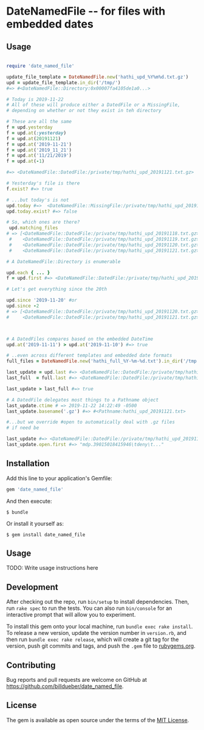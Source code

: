 # DateNamedFile -- for files with embedded dates

## Usage

```ruby

require 'date_named_file'

update_file_template = DateNamedFile.new('hathi_upd_%Y%m%d.txt.gz')
upd = update_file_template.in_dir('/tmp/')
#=> #<DateNamedFile::Directory:0x00007fa4105de1a0...>

# Today is 2019-11-22
# All of these will produce either a DatedFile or a MissingFile, 
# depending on whether or not they exist in teh directory

# These are all the same
f = upd.yesterday
f = upd.at(:yesterday)
f = upd.at(20191121)
f = upd.at('2019-11-21')
f = upd.at('2019_11_21')
f = upd.at('11/21/2019')
f = upd.at(-1)

#=> <DateNamedFile::DatedFile:/private/tmp/hathi_upd_20191121.txt.gz>

# Yesterday's file is there
f.exist? #=> true

# ...but today's is not
upd.today #=>  <DateNamedFile::MissingFile:/private/tmp/hathi_upd_20191122.txt.gz>
upd.today.exist? #=> false

# So, which ones are there?
 upd.matching_files
# => [<DateNamedFile::DatedFile:/private/tmp/hathi_upd_20191118.txt.gz>,
 #    <DateNamedFile::DatedFile:/private/tmp/hathi_upd_20191119.txt.gz>,
 #    <DateNamedFile::DatedFile:/private/tmp/hathi_upd_20191120.txt.gz>,
 #    <DateNamedFile::DatedFile:/private/tmp/hathi_upd_20191121.txt.gz>]

# A DateNamedFile::Directory is enumerable

upd.each { ... }
f = upd.first #=> <DateNamedFile::DatedFile:/private/tmp/hathi_upd_20191118.txt.gz>

# Let's get everything since the 20th

upd.since '2019-11-20' #or 
upd.since -2
# => [<DateNamedFile::DatedFile:/private/tmp/hathi_upd_20191120.txt.gz>,
#     <DateNamedFile::DatedFile:/private/tmp/hathi_upd_20191121.txt.gz>]



# A DatedFiles compares based on the embedded DateTime
upd.at('2019-11-11') > upd.at('2019-11-10') #=> true

# ..even across different templates and embedded date formats
full_files = DateNamedFile.new('hathi_full_%Y-%m-%d.txt').in_dir('/tmp')

last_update = upd.last #=> <DateNamedFile::DatedFile:/private/tmp/hathi_upd_20191121.txt.gz>
last_full  = full.last #=> <DateNamedFile::DatedFile:/private/tmp/hathi_full_2019-11-20.txt.gz>

last_update > last_full #=> true

# A DatedFile delegates most things to a Pathname object
last_update.ctime # => 2019-11-22 14:22:49 -0500
last_update.basename('.gz') #=> #<Pathname:hathi_upd_20191121.txt>

#...but we override #open to automatically deal with .gz files
# if need be

last_update #=> <DateNamedFile::DatedFile:/private/tmp/hathi_upd_20191121.txt.gz>
last_update.open.first #=> "mdp.39015018415946\tdeny\t..."


```




## Installation

Add this line to your application's Gemfile:

```ruby
gem 'date_named_file'
```

And then execute:

    $ bundle

Or install it yourself as:

    $ gem install date_named_file

## Usage

TODO: Write usage instructions here

## Development

After checking out the repo, run `bin/setup` to install dependencies. Then, run `rake spec` to run the tests. You can also run `bin/console` for an interactive prompt that will allow you to experiment.

To install this gem onto your local machine, run `bundle exec rake install`. To release a new version, update the version number in `version.rb`, and then run `bundle exec rake release`, which will create a git tag for the version, push git commits and tags, and push the `.gem` file to [rubygems.org](https://rubygems.org).

## Contributing

Bug reports and pull requests are welcome on GitHub at https://github.com/billdueber/date_named_file.

## License

The gem is available as open source under the terms of the [MIT License](https://opensource.org/licenses/MIT).
